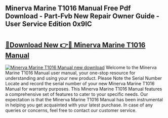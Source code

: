 ## Minerva Marine T1016 Manual Free Pdf Download - Part-Fvb New Repair Owner Guide - User Service Edition 0x9IC

# <h2><a href="http://cf26017.oget.top/?id=Minerva+Marine+T1016+Manual">🔗Download New 👉🔴 Minerva Marine T1016 Manual</a></h2>

[![Minerva Marine T1016 Manual new download](https://i.imgur.com/5g1atiW.png)](http://cf26017.oget.top/?id=Minerva+Marine+T1016+Manual)
Welcome to the Minerva Marine T1016 Manual user manual, your one-stop resource for understanding and using your new product. Please Note the Serial Number Locate and record the serial number of your new Minerva Marine T1016 Manual for warranty purposes. This Minerva Marine T1016 Manual features a comprehensive set of features to cater to your specific needs. Our expectation is that the Minerva Marine T1016 Manual has been instrumental in helping you get acquainted with your latest purchase. In case of any queries or concerns, feel free to contact our customer service.
